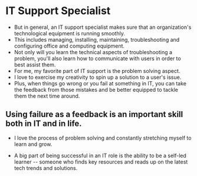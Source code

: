#  IT Support Specialist 

- But in general, an IT support specialist makes sure that an organization's technological equipment is running smoothly.
- This includes managing, installing, maintaining, troubleshooting and configuring office and computing equipment. 
- Not only will you learn the technical aspects of troubleshooting a problem, you'll also learn how to communicate with users in order to best assist them.
- For me, my favorite part of IT support is the problem solving aspect.
-  I love to exercise my creativity to spin up a solution to a user's issue.
-  Plus, when things go wrong or you fail at something in IT, you can take the feedback from those mistakes and be better equipped to tackle them the next time around.


## Using failure as a feedback is an important skill both in IT and in life.

- I love the process of problem solving and constantly stretching myself to learn and grow.


- A big part of being successful in an IT role is the ability to be a self-led learner -- someone who finds key resources and reads up on the latest tech trends and solutions. 